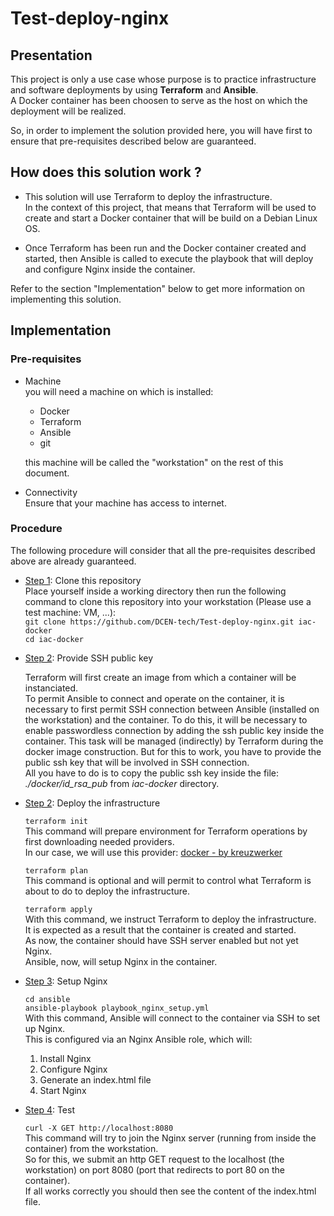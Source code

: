 # Test-deploy-nginx

## Presentation

This project is only a use case whose purpose is to practice infrastructure and software deployments by using **Terraform** and **Ansible**.  
A Docker container has been choosen to serve as the host on which the deployment will be realized.

So, in order to implement the solution provided here, you will have first to ensure that pre-requisites described below are guaranteed.


## How does this solution work ?

* This solution will use Terraform to deploy the infrastructure.  
  In the context of this project, that means that Terraform will be used to create and start a Docker container that will be build on a Debian Linux OS.
  
* Once Terraform has been run and the Docker container created and started, then Ansible is called to execute the playbook that will deploy and configure Nginx inside the container.  

Refer to the section "Implementation" below to get more information on implementing this solution.


## Implementation

### Pre-requisites

   * Machine  
     you will need a machine on which is installed:

        - Docker
        - Terraform
        - Ansible
        - git

     this machine will be called the "workstation" on the rest of this document.

   * Connectivity  
     Ensure that your machine has access to internet.


### Procedure

The following procedure will consider that all the pre-requisites described above are already guaranteed.

* <u>Step 1</u>: Clone this repository  
  Place yourself inside a working directory then run the following command to clone this repository into your workstation (Please use a test machine: VM, ...):  
  `git clone https://github.com/DCEN-tech/Test-deploy-nginx.git iac-docker`  
  `cd iac-docker`

* <u>Step 2</u>: Provide SSH public key

  Terraform will first create an image from which a container will be instanciated.  
  To permit Ansible to connect and operate on the container, it is necessary to first permit SSH connection between Ansible (installed on the workstation) and the container. To do this, it will be necessary to enable passwordless connection by adding the ssh public key inside the container. This task will be managed (indirectly) by Terraform during the docker image construction. But for this to work, you have to provide the public ssh key that will be involved in SSH connection.  
  All you have to do is to copy the public ssh key inside the file: *./docker/id_rsa_pub* from *iac-docker* directory.

* <u>Step 2</u>: Deploy the infrastructure
    
  `terraform init`  
  This command will prepare environment for Terraform operations by first downloading needed providers.  
  In our case, we will use this provider: [docker - by kreuzwerker](https://registry.terraform.io/providers/kreuzwerker/docker/latest)  
  
  `terraform plan`  
  This command is optional and will permit to control what Terraform is about to do to deploy the infrastructure.  
  
  `terraform apply`  
  With this command, we instruct Terraform to deploy the infrastructure.  
  It is expected as a result that the container is created and started.  
  As now, the container should have SSH server enabled but not yet Nginx.  
  Ansible, now, will setup Nginx in the container.
  
* <u>Step 3</u>: Setup Nginx
  
  `cd ansible`  
  `ansible-playbook playbook_nginx_setup.yml`  
  With this command, Ansible will connect to the container via SSH to set up Nginx.  
  This is configured via an Nginx Ansible role, which will:
     1. Install Nginx
     2. Configure Nginx
     3. Generate an index.html file
     4. Start Nginx

* <u>Step 4</u>: Test 
 
  `curl -X GET http://localhost:8080`  
  This command will try to join the Nginx server (running from inside the container) from the workstation.  
  So for this, we submit an http GET request to the localhost (the workstation) on port 8080 (port that redirects to port 80 on the container).  
  If all works correctly you should then see the content of the index.html file.
  
  




